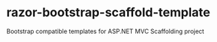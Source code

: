 razor-bootstrap-scaffold-template
=================================

Bootstrap compatible templates for ASP.NET MVC Scaffolding project
